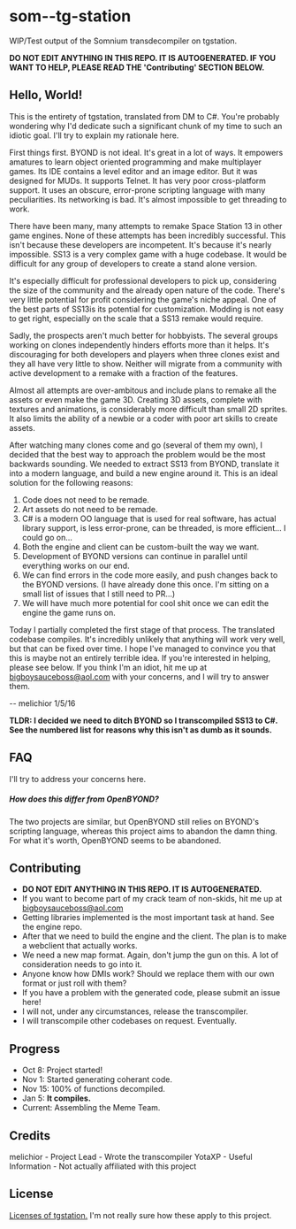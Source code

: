 # som--tg-station
WIP/Test output of the Somnium transdecompiler on tgstation.

**DO NOT EDIT ANYTHING IN THIS REPO. IT IS AUTOGENERATED. IF YOU WANT TO HELP, PLEASE READ THE 'Contributing' SECTION BELOW.**

## Hello, World!

This is the entirety of tgstation, translated from DM to C#. You're probably wondering why I'd dedicate such a significant chunk of my time to such an idiotic goal. I'll try to explain my rationale here.

First things first. BYOND is not ideal. It's great in a lot of ways. It empowers amatures to learn object oriented programming and make multiplayer games. Its IDE contains a level editor and an image editor. But it was designed for MUDs. It supports Telnet. It has very poor cross-platform support. It uses an obscure, error-prone scripting language with many peculiarities. Its networking is bad. It's almost impossible to get threading to work.

There have been many, many attempts to remake Space Station 13 in other game engines. None of these attempts has been incredibly successful. This isn't because these developers are incompetent. It's because it's nearly impossible. SS13 is a very complex game with a huge codebase. It would be difficult for any group of developers to create a stand alone version.

It's especially difficult for professional developers to pick up, considering the size of the community and the already open nature of the code. There's very little potential for profit considering the game's niche appeal. One of the best parts of SS13is its potential for customization. Modding is not easy to get right, especially on the scale that a SS13 remake would require.

Sadly, the prospects aren't much better for hobbyists. The several groups working on clones independently hinders efforts more than it helps. It's discouraging for both developers and players when three clones exist and they all have very little to show. Neither will migrate from a community with active development to a remake with a fraction of the features.

Almost all attempts are over-ambitous and include plans to remake all the assets or even make the game 3D. Creating 3D assets, complete with textures and animations, is considerably more difficult than small 2D sprites. It also limits the ability of a newbie or a coder with poor art skills to create assets.

After watching many clones come and go (several of them my own), I decided that the best way to approach the problem would be the most backwards sounding. We needed to extract SS13 from BYOND, translate it into a modern language, and build a new engine around it. This is an ideal solution for the following reasons:

1. Code does not need to be remade.
2. Art assets do not need to be remade.
3. C# is a modern OO language that is used for real software, has actual library support, is less error-prone, can be threaded, is more efficient... I could go on...
4. Both the engine and client can be custom-built the way we want.
5. Development of BYOND versions can continue in parallel until everything works on our end.
6. We can find errors in the code more easily, and push changes back to the BYOND versions. (I have already done this once. I'm sitting on a small list of issues that I still need to PR...)
7. We will have much more potential for cool shit once we can edit the engine the game runs on.

Today I partially completed the first stage of that process. The translated codebase compiles. It's incredibly unlikely that anything will work very well, but that can be fixed over time. I hope I've managed to convince you that this is maybe not an entirely terrible idea. If you're interested in helping, please see below. If you think I'm an idiot, hit me up at bigboysauceboss@aol.com with your concerns, and I will try to answer them.

-- melichior 1/5/16

**TLDR: I decided we need to ditch BYOND so I transcompiled SS13 to C#. See the numbered list for reasons why this isn't as dumb as it sounds.**

## FAQ

I'll try to address your concerns here.

##### How does this differ from OpenBYOND?
The two projects are similar, but OpenBYOND still relies on BYOND's scripting language, whereas this project aims to abandon the damn thing. For what it's worth, OpenBYOND seems to be abandoned.

## Contributing
- **DO NOT EDIT ANYTHING IN THIS REPO. IT IS AUTOGENERATED.**
- If you want to become part of my crack team of non-skids, hit me up at bigboysauceboss@aol.com
- Getting libraries implemented is the most important task at hand. See the engine repo.
- After that we need to build the engine and the client. The plan is to make a webclient that actually works.
- We need a new map format. Again, don't jump the gun on this. A lot of consideration needs to go into it.
- Anyone know how DMIs work? Should we replace them with our own format or just roll with them?
- If you have a problem with the generated code, please submit an issue here!
- I will not, under any circumstances, release the transcompiler.
- I will transcompile other codebases on request. Eventually.

## Progress

- Oct 8: Project started!
- Nov 1: Started generating coherant code.
- Nov 15: 100% of functions decompiled.
- Jan 5: **It compiles.**
- Current: Assembling the Meme Team.

## Credits
melichior - Project Lead - Wrote the transcompiler
YotaXP - Useful Information - Not actually affiliated with this project

## License
[Licenses of tgstation.](https://github.com/somnium13/-tg-station#license) I'm not really sure how these apply to this project.
